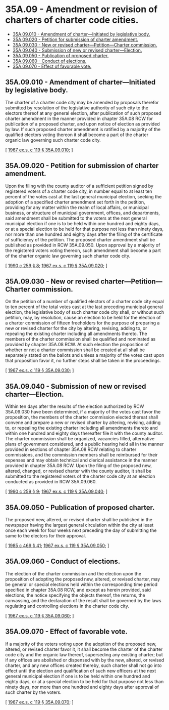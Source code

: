 # 35A.09 - Amendment or revision of charters of charter code cities.
* [35A.09.010 - Amendment of charter—Initiated by legislative body.](#35a09010---amendment-of-charterinitiated-by-legislative-body)
* [35A.09.020 - Petition for submission of charter amendment.](#35a09020---petition-for-submission-of-charter-amendment)
* [35A.09.030 - New or revised charter—Petition—Charter commission.](#35a09030---new-or-revised-charterpetitioncharter-commission)
* [35A.09.040 - Submission of new or revised charter—Election.](#35a09040---submission-of-new-or-revised-charterelection)
* [35A.09.050 - Publication of proposed charter.](#35a09050---publication-of-proposed-charter)
* [35A.09.060 - Conduct of elections.](#35a09060---conduct-of-elections)
* [35A.09.070 - Effect of favorable vote.](#35a09070---effect-of-favorable-vote)
## 35A.09.010 - Amendment of charter—Initiated by legislative body.
The charter of a charter code city may be amended by proposals therefor submitted by resolution of the legislative authority of such city to the electors thereof at any general election, after publication of such proposed charter amendment in the manner provided in chapter 35A.08 RCW for publication of a proposed charter, and upon notice of election as provided by law. If such proposed charter amendment is ratified by a majority of the qualified electors voting thereon it shall become a part of the charter organic law governing such charter code city.

\[ [1967 ex.s. c 119 § 35A.09.010](https://leg.wa.gov/CodeReviser/documents/sessionlaw/1967ex1c119.pdf?cite=1967%20ex.s.%20c%20119%20§%2035A.09.010); \]

## 35A.09.020 - Petition for submission of charter amendment.
Upon the filing with the county auditor of a sufficient petition signed by registered voters of a charter code city, in number equal to at least ten percent of the votes cast at the last general municipal election, seeking the adoption of a specified charter amendment set forth in the petition, providing for any matter within the realm of local affairs, or municipal business, or structure of municipal government, offices, and departments, said amendment shall be submitted to the voters at the next general municipal election if one is to be held within one hundred and eighty days, or at a special election to be held for that purpose not less than ninety days, nor more than one hundred and eighty days after the filing of the certificate of sufficiency of the petition. The proposed charter amendment shall be published as provided in RCW 35A.09.050. Upon approval by a majority of the registered voters voting thereon, such amendment shall become a part of the charter organic law governing such charter code city.

\[ [1990 c 259 § 8](https://leg.wa.gov/CodeReviser/documents/sessionlaw/1990c259.pdf?cite=1990%20c%20259%20§%208); [1967 ex.s. c 119 § 35A.09.020](https://leg.wa.gov/CodeReviser/documents/sessionlaw/1967ex1c119.pdf?cite=1967%20ex.s.%20c%20119%20§%2035A.09.020); \]

## 35A.09.030 - New or revised charter—Petition—Charter commission.
On the petition of a number of qualified electors of a charter code city equal to ten percent of the total votes cast at the last preceding municipal general election, the legislative body of such charter code city shall, or without such petition, may, by resolution, cause an election to be held for the election of a charter commission of fifteen freeholders for the purpose of preparing a new or revised charter for the city by altering, revising, adding to, or repealing the existing charter including all amendments thereto. The members of the charter commission shall be qualified and nominated as provided by chapter 35A.08 RCW. At such election the proposition of whether or not a charter commission shall be created at all shall be separately stated on the ballots and unless a majority of the votes cast upon that proposition favor it, no further steps shall be taken in the proceedings.

\[ [1967 ex.s. c 119 § 35A.09.030](https://leg.wa.gov/CodeReviser/documents/sessionlaw/1967ex1c119.pdf?cite=1967%20ex.s.%20c%20119%20§%2035A.09.030); \]

## 35A.09.040 - Submission of new or revised charter—Election.
Within ten days after the results of the election authorized by RCW 35A.09.030 have been determined, if a majority of the votes cast favor the proposition, the members of the charter commission elected thereat shall convene and prepare a new or revised charter by altering, revising, adding to, or repealing the existing charter including all amendments thereto and within one hundred and eighty days thereafter file it with the county auditor. The charter commission shall be organized, vacancies filled, alternative plans of government considered, and a public hearing held all in the manner provided in sections of chapter 35A.08 RCW relating to charter commissions, and the commission members shall be reimbursed for their expenses and may obtain technical and clerical assistance in the manner provided in chapter 35A.08 RCW. Upon the filing of the proposed new, altered, changed, or revised charter with the county auditor, it shall be submitted to the registered voters of the charter code city at an election conducted as provided in RCW 35A.09.060.

\[ [1990 c 259 § 9](https://leg.wa.gov/CodeReviser/documents/sessionlaw/1990c259.pdf?cite=1990%20c%20259%20§%209); [1967 ex.s. c 119 § 35A.09.040](https://leg.wa.gov/CodeReviser/documents/sessionlaw/1967ex1c119.pdf?cite=1967%20ex.s.%20c%20119%20§%2035A.09.040); \]

## 35A.09.050 - Publication of proposed charter.
The proposed new, altered, or revised charter shall be published in the newspaper having the largest general circulation within the city at least once each week for four weeks next preceding the day of submitting the same to the electors for their approval.

\[ [1985 c 469 § 41](https://leg.wa.gov/CodeReviser/documents/sessionlaw/1985c469.pdf?cite=1985%20c%20469%20§%2041); [1967 ex.s. c 119 § 35A.09.050](https://leg.wa.gov/CodeReviser/documents/sessionlaw/1967ex1c119.pdf?cite=1967%20ex.s.%20c%20119%20§%2035A.09.050); \]

## 35A.09.060 - Conduct of elections.
The election of the charter commission and the election upon the proposition of adopting the proposed new, altered, or revised charter, may be general or special elections held within the corresponding time period specified in chapter 35A.08 RCW, and except as herein provided, said elections, the notice specifying the objects thereof, the returns, the canvassing, and the declaration of the result shall be governed by the laws regulating and controlling elections in the charter code city.

\[ [1967 ex.s. c 119 § 35A.09.060](https://leg.wa.gov/CodeReviser/documents/sessionlaw/1967ex1c119.pdf?cite=1967%20ex.s.%20c%20119%20§%2035A.09.060); \]

## 35A.09.070 - Effect of favorable vote.
If a majority of the voters voting upon the adoption of the proposed new, altered, or revised charter favor it, it shall become the charter of the charter code city and the organic law thereof, superseding any existing charter; but if any offices are abolished or dispensed with by the new, altered, or revised charter, and any new offices created thereby, such charter shall not go into effect until the election and qualification of such new officers at the next general municipal election if one is to be held within one hundred and eighty days, or at a special election to be held for that purpose not less than ninety days, nor more than one hundred and eighty days after approval of such charter by the voters.

\[ [1967 ex.s. c 119 § 35A.09.070](https://leg.wa.gov/CodeReviser/documents/sessionlaw/1967ex1c119.pdf?cite=1967%20ex.s.%20c%20119%20§%2035A.09.070); \]

